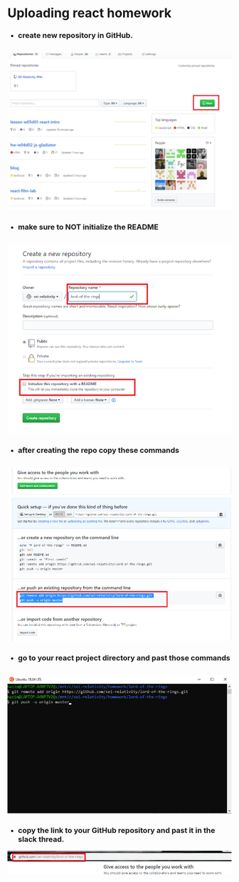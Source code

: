 # Uploading react homework
- ### create new repository in GitHub.
![](1.png)
---
- ### make sure to NOT initialize the README
![](2.png)
---
- ### after creating the repo copy these commands
![](3.png)
---
- ### go to your react project directory and past those commands
![](4.png)
---
- ### copy the link to your GitHub repository and past it in the slack thread.
![](5.png)
